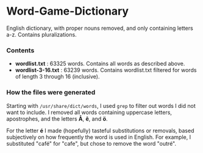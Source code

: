 # Word-Game-Dictionary
English dictionary, with proper nouns removed, and only containing letters a-z. Contains pluralizations.

### Contents
- **wordlist.txt** : 63325 words. Contains all words as described above.
- **wordlist-3-16.txt** : 63239 words. Contains wordlist.txt filtered for words of length 3 through 16 (inclusive).

### How the files were generated
Starting with `/usr/share/dict/words`, I used `grep` to filter out words I did not want to include. I removed all words containing uppercase letters, apostrophes, and the letters **Å**, **ê**, and **ö**. 

For the letter **é** I made (hopefully) tasteful substitutions or removals, based subjectively on how frequently the word is used in English. For example, I substituted "café" for "cafe", but chose to remove the word "outré".
